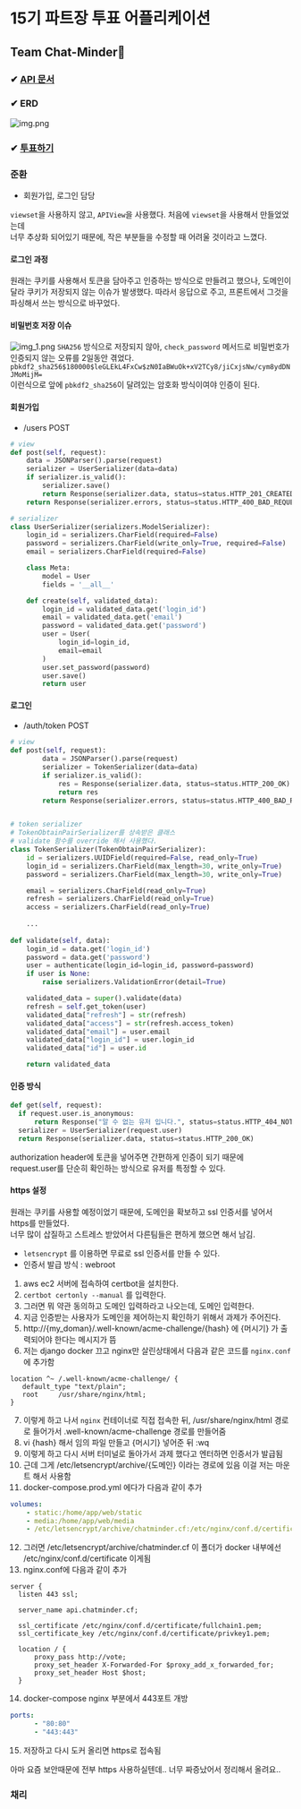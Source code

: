 # 15기 파트장 투표 어플리케이션
## Team Chat-Minder💬

### ✔ [API 문서](https://documenter.getpostman.com/view/14842658/UVJhDunp)

### ✔ ERD

![img.png](img.png)


### ✔ [투표하기](https://react-vote-14th-ten.vercel.app)


### 준환
* 회원가입, 로그인 담당

`viewset`을 사용하지 않고, `APIView`을 사용했다.
처음에 `viewset`을 사용해서 만들었었는데  
너무 추상화 되어있기 때문에, 작은 부분들을 수정할 때 어려울 것이라고 느꼈다.

#### 로그인 과정  
원래는 쿠키를 사용해서 토큰을 담아주고 인증하는 방식으로 만들려고 했으나, 도메인이 달라 쿠키가 저장되지 않는 이슈가 발생했다.
따라서 응답으로 주고, 프론트에서 그것을 파싱해서 쓰는 방식으로 바꾸었다.


#### 비밀번호 저장 이슈  
![img_1.png](img_1.png)
`SHA256` 방식으로 저장되지 않아, `check_password` 메서드로 비밀번호가 인증되지 않는 오류를 2일동안 겪었다.
`pbkdf2_sha256$180000$leGLEkL4FxCw$zN0IaBWuOk+xV2TCy8/jiCxjsNw/cym8ydDNJMoMijM=`  
이런식으로 앞에 `pbkdf2_sha256`이 달려있는 암호화 방식이여야 인증이 된다.


#### 회원가입 
* /users POST

```python
# view
def post(self, request):
    data = JSONParser().parse(request)
    serializer = UserSerializer(data=data)
    if serializer.is_valid():
        serializer.save()
        return Response(serializer.data, status=status.HTTP_201_CREATED)
    return Response(serializer.errors, status=status.HTTP_400_BAD_REQUEST)

# serializer
class UserSerializer(serializers.ModelSerializer):
    login_id = serializers.CharField(required=False)
    password = serializers.CharField(write_only=True, required=False)
    email = serializers.CharField(required=False)

    class Meta:
        model = User
        fields = '__all__'

    def create(self, validated_data):
        login_id = validated_data.get('login_id')
        email = validated_data.get('email')
        password = validated_data.get('password')
        user = User(
            login_id=login_id,
            email=email
        )
        user.set_password(password)
        user.save()
        return user

```

#### 로그인
* /auth/token POST
```python
# view
def post(self, request):
        data = JSONParser().parse(request)
        serializer = TokenSerializer(data=data)
        if serializer.is_valid():
            res = Response(serializer.data, status=status.HTTP_200_OK)
            return res
        return Response(serializer.errors, status=status.HTTP_400_BAD_REQUEST


# token serializer
# TokenObtainPairSerializer를 상속받은 클래스
# validate 함수를 override 해서 사용했다. 
class TokenSerializer(TokenObtainPairSerializer):
    id = serializers.UUIDField(required=False, read_only=True)
    login_id = serializers.CharField(max_length=30, write_only=True)
    password = serializers.CharField(max_length=30, write_only=True)

    email = serializers.CharField(read_only=True)
    refresh = serializers.CharField(read_only=True)
    access = serializers.CharField(read_only=True)
    
    ...
    
def validate(self, data):
    login_id = data.get('login_id')
    password = data.get('password')
    user = authenticate(login_id=login_id, password=password)
    if user is None:
        raise serializers.ValidationError(detail=True)

    validated_data = super().validate(data)
    refresh = self.get_token(user)
    validated_data["refresh"] = str(refresh)
    validated_data["access"] = str(refresh.access_token)
    validated_data["email"] = user.email
    validated_data["login_id"] = user.login_id
    validated_data["id"] = user.id

    return validated_data
```


#### 인증 방식

```python
def get(self, request):
  if request.user.is_anonymous:
      return Response("알 수 없는 유저 입니다.", status=status.HTTP_404_NOT_FOUND)
  serializer = UserSerializer(request.user)
  return Response(serializer.data, status=status.HTTP_200_OK)
```
authorization header에 토큰을 넣어주면 간편하게 인증이 되기 때문에 request.user를 단순히 확인하는 방식으로 유저를 특정할 수 있다.



#### https 설정
원래는 쿠키를 사용할 예정이었기 때문에, 도메인을 확보하고 ssl 인증서를 넣어서 https를 만들었다.  
너무 많이 삽질하고 스트레스 받았어서 다른팀들은 편하게 했으면 해서 남김.

* `letsencrypt` 를 이용하면 무료로 ssl 인증서를 만들 수 있다.
* 인증서 발급 방식 : webroot

1. aws ec2 서버에 접속하여 certbot을 설치한다.  
2. `certbot certonly --manual` 를 입력한다.
3. 그러면 뭐 약관 동의하고 도메인 입력하라고 나오는데, 도메인 입력한다.
4. 지금 인증받는 사용자가 도메인을 제어하는지 확인하기 위해서 과제가 주어진다.
5. http://{my_doman}/.well-known/acme-challenge/{hash} 에 {머시기} 가 출력되어야 한다는 메시지가 뜸
6. 저는 django docker 끄고 nginx만 살린상태에서 다음과 같은 코드를 `nginx.conf` 에 추가함
```
location ^~ /.well-known/acme-challenge/ {
   default_type "text/plain";
   root     /usr/share/nginx/html;
}
```
7. 이렇게 하고 나서 `nginx` 컨테이너로 직접 접속한 뒤, /usr/share/nginx/html 경로로 들어가서 .well-known/acme-challenge 경로를 만들어줌
8. vi {hash} 해서 임의 파일 만들고 {머시기} 넣어준 뒤 :wq
9. 이렇게 하고 다시 서버 터미널로 돌아가서 과제 했다고 엔터하면 인증서가 발급됨
10. 근데 그게 /etc/letsencrypt/archive/{도메인} 이라는 경로에 있음 이걸 저는 마운트 해서 사용함
11. docker-compose.prod.yml 에다가 다음과 같이 추가
```yaml
volumes:
    - static:/home/app/web/static
    - media:/home/app/web/media
    - /etc/letsencrypt/archive/chatminder.cf:/etc/nginx/conf.d/certificate
```

12. 그러면 /etc/letsencrypt/archive/chatminder.cf 이 폴더가 docker 내부에선 /etc/nginx/conf.d/certificate 이게됨 
13. nginx.conf에 다음과 같이 추가
```
server {
  listen 443 ssl;

  server_name api.chatminder.cf;

  ssl_certificate /etc/nginx/conf.d/certificate/fullchain1.pem;
  ssl_certificate_key /etc/nginx/conf.d/certificate/privkey1.pem;

  location / {
      proxy_pass http://vote;
      proxy_set_header X-Forwarded-For $proxy_add_x_forwarded_for;
      proxy_set_header Host $host;
  }
```
14. docker-compose nginx 부분에서 443포트 개방 
```yaml
ports:
      - "80:80"
      - "443:443"
```
15. 저장하고 다시 도커 올리면 https로 접속됨

아마 요즘 보안때문에 전부 https 사용하실텐데.. 너무 짜증났어서 정리해서 올려요..

### 채리


